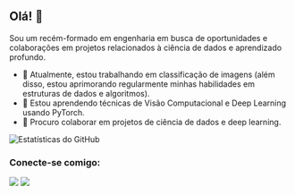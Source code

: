 ## Olá! 👋
  Sou um recém-formado em engenharia em busca de oportunidades e colaborações em projetos relacionados à ciência de dados e aprendizado profundo.
  
  - 🔭 Atualmente, estou trabalhando em classificação de imagens (além disso, estou aprimorando regularmente minhas habilidades em estruturas de dados e algoritmos).
  - 🌱 Estou aprendendo técnicas de Visão Computacional e Deep Learning usando PyTorch.
  - 🤝 Procuro colaborar em projetos de ciência de dados e deep learning.
  
  ![Estatísticas do GitHub](https://github-readme-stats.vercel.app/api?username=sammarlley&show_icons=true&theme=radical)
  
  ### Conecte-se comigo:
  
  [<img src="https://img.shields.io/badge/linkedin-%230077B5.svg?&style=for-the-badge&logo=linkedin&logoColor=white" />](https://www.linkedin.com/in/samuelmarley/)
  [<img src="https://img.shields.io/badge/instagram-%23E4405F.svg?&style=for-the-badge&logo=instagram&logoColor=white">](https://www.instagram.com/sam.marlley/)

